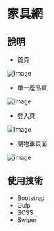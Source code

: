 # 家具網


## 說明

- 首頁

![image](https://i.imgur.com/86g3A0z.png)

- 單一產品頁

![image](https://i.imgur.com/AHUu3Wx.png)

- 登入頁

![image](https://i.imgur.com/0HGYVHs.png)

- 購物車頁面

![image](https://i.imgur.com/Qsubluy.png)



## 使用技術

- Bootstrap
- Gulp
- SCSS
- Swiper